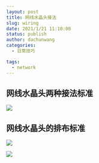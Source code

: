 ```yaml
---
layout: post
title: 网线水晶头接法
slug: wiring
date: 2021/1/21 11:10:00
status: publish
author: dachunwang
categories: 
  - 日常技巧

tags: 
  - network
---
```


## 网线水晶头两种接法标准

![](https://gallery.dachunwang.top/img/20210121110106.jpg)

## 网线水晶头的排布标准

![](https://gallery.dachunwang.top/img/20210121110155.jpg)

![](https://gallery.dachunwang.top/img/20210121110231.jpg)